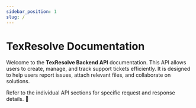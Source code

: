 ```yaml
---
sidebar_position: 1
slug: /
---
```


# TexResolve Documentation  

Welcome to the **TexResolve Backend API** documentation. This API allows users to create, manage, and track support tickets efficiently. It is designed to help users report issues, attach relevant files, and collaborate on solutions.  
 

Refer to the individual API sections for specific request and response details. 🚀